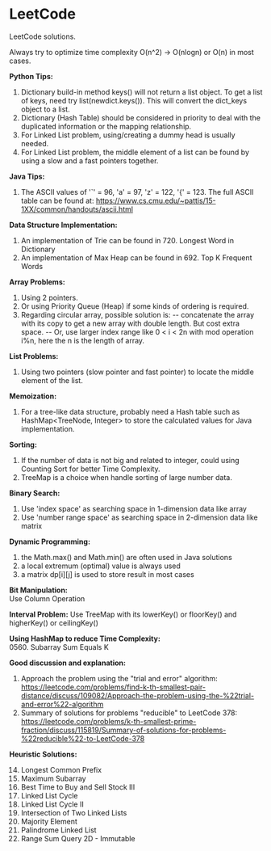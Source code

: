 # LeetCode
LeetCode solutions.

Always try to optimize time complexity O(n^2) -> O(nlogn) or O(n) in most cases.

**Python Tips:**
1. Dictionary build-in method keys() will not return a list object. To get a list of keys, need try list(newdict.keys()). This will convert the dict_keys object to a list.
2. Dictionary (Hash Table) should be considered in priority to deal with the duplicated information or the mapping relationship.
3. For Linked List problem, using/creating a dummy head is usually needed.
4. For Linked List problem, the middle element of a list can be found by using a slow and a fast pointers together.

**Java Tips:**
1. The ASCII values of '`' = 96, 'a' = 97, 'z' = 122, '{' = 123.
   The full ASCII table can be found at: https://www.cs.cmu.edu/~pattis/15-1XX/common/handouts/ascii.html

**Data Structure Implementation:**
1. An implementation of Trie can be found in 720. Longest Word in Dictionary
2. An implementation of Max Heap can be found in 692. Top K Frequent Words


**Array Problems:**  
1. Using 2 pointers.  
2. Or using Priority Queue (Heap) if some kinds of ordering is required.
3. Regarding circular array, possible solution is:
-- concatenate the array with its copy to get a new array with double length. But cost extra space.
-- Or, use larger index range like 0 < i < 2n with mod operation i%n,  here the n is the length of array.

**List Problems:**
1. Using two pointers (slow pointer and fast pointer) to locate the middle element of the list.

**Memoization:**  
1. For a tree-like data structure, probably need a Hash table such as HashMap<TreeNode, Integer> to store the calculated values for Java implementation.

**Sorting:**  
1. If the number of data is not big and related to integer, could using Counting Sort for better Time Complexity.
2. TreeMap is a choice when handle sorting of large number data.

**Binary Search:**
1. Use 'index space' as searching space in 1-dimension data like array
2. Use 'number range space' as searching space in 2-dimension data like matrix

**Dynamic Programming:**
1. the Math.max() and Math.min() are often used in Java solutions
2. a local extremum (optimal) value is always used
3. a matrix dp[i][j] is used to store result in most cases

**Bit Manipulation:**  
Use Column Operation

**Interval Problem:**
Use TreeMap with its lowerKey() or floorKey() and higherKey() or ceilingKey()

**Using HashMap to reduce Time Complexity:**  
0560. Subarray Sum Equals K


**Good discussion and explanation:**
1. Approach the problem using the "trial and error" algorithm:  
https://leetcode.com/problems/find-k-th-smallest-pair-distance/discuss/109082/Approach-the-problem-using-the-%22trial-and-error%22-algorithm
2. Summary of solutions for problems "reducible" to LeetCode 378:  
https://leetcode.com/problems/k-th-smallest-prime-fraction/discuss/115819/Summary-of-solutions-for-problems-%22reducible%22-to-LeetCode-378


**Heuristic Solutions:**

0014. Longest Common Prefix  
0053. Maximum Subarray 
0123. Best Time to Buy and Sell Stock III 
0141. Linked List Cycle 
0142. Linked List Cycle II 
0160. Intersection of Two Linked Lists 
0169. Majority Element 
0234. Palindrome Linked List 
0304. Range Sum Query 2D - Immutable
